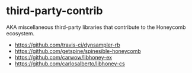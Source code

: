 # third-party-contrib

AKA miscellaneous third-party libraries that contribute to the Honeycomb ecosystem.

- https://github.com/travis-ci/dynsampler-rb
- https://github.com/getspine/spinesible-honeycomb
- https://github.com/carwow/libhoney-ex
- https://github.com/carlosalberto/libhoney-cs
